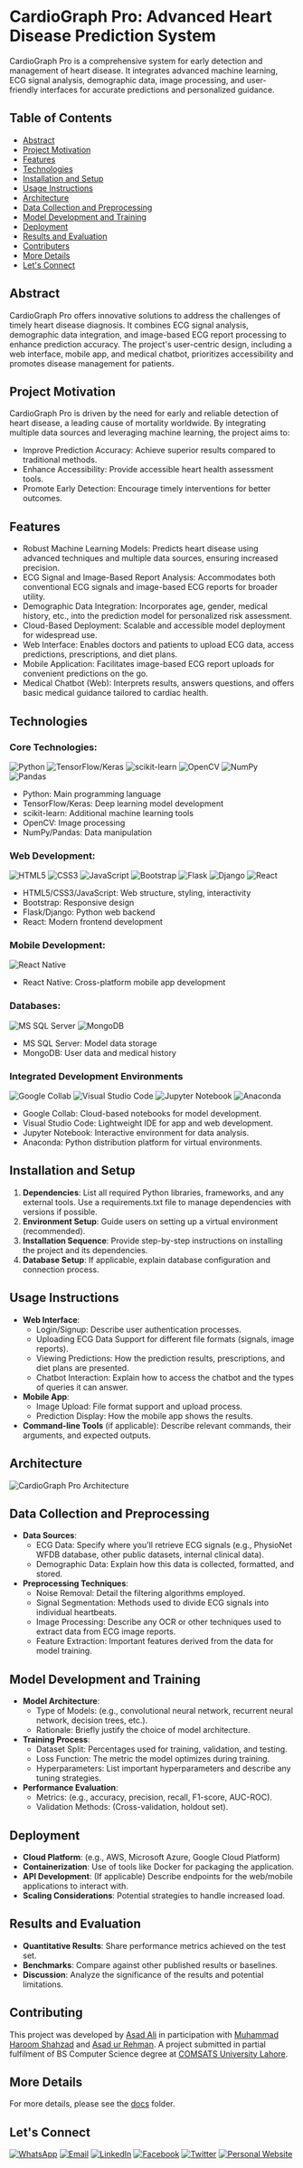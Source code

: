 # CardioGraph Pro: Advanced Heart Disease Prediction System

CardioGraph Pro is a comprehensive system for early detection and management of heart disease. It integrates advanced machine learning, ECG signal analysis, demographic data, image processing, and user-friendly interfaces for accurate predictions and personalized guidance.

## Table of Contents

- [Abstract](#abstract)
- [Project Motivation](#project-motivation)
- [Features](#features)
- [Technologies](#technologies)
- [Installation and Setup](#installation-and-setup)
- [Usage Instructions](#usage-instructions)
- [Architecture](#architecture)
- [Data Collection and Preprocessing](#data-collection-and-preprocessing)
- [Model Development and Training](#model-development-and-training)
- [Deployment](#deployment)
- [Results and Evaluation](#results-and-evaluation)
- [Contributers](#contributers)
- [More Details](#more-details)
- [Let's Connect](#contact)

## Abstract <a name="abstract"></a>

CardioGraph Pro offers innovative solutions to address the challenges of timely heart disease diagnosis. It combines ECG signal analysis, demographic data integration, and image-based ECG report processing to enhance prediction accuracy. The project's user-centric design, including a web interface, mobile app, and medical chatbot, prioritizes accessibility and promotes disease management for patients.

## Project Motivation <a name="project-motivation"></a>

CardioGraph Pro is driven by the need for early and reliable detection of heart disease, a leading cause of mortality worldwide. By integrating multiple data sources and leveraging machine learning, the project aims to:
- Improve Prediction Accuracy: Achieve superior results compared to traditional methods.
- Enhance Accessibility: Provide accessible heart health assessment tools.
- Promote Early Detection: Encourage timely interventions for better outcomes.

## Features <a name="features"></a>

- Robust Machine Learning Models: Predicts heart disease using advanced techniques and multiple data sources, ensuring increased precision.
- ECG Signal and Image-Based Report Analysis: Accommodates both conventional ECG signals and image-based ECG reports for broader utility.
- Demographic Data Integration: Incorporates age, gender, medical history, etc., into the prediction model for personalized risk assessment.
- Cloud-Based Deployment: Scalable and accessible model deployment for widespread use.
- Web Interface: Enables doctors and patients to upload ECG data, access predictions, prescriptions, and diet plans.
- Mobile Application: Facilitates image-based ECG report uploads for convenient predictions on the go.
- Medical Chatbot (Web): Interprets results, answers questions, and offers basic medical guidance tailored to cardiac health.

## Technologies <a name="technologies"></a>

### Core Technologies:

![Python](https://img.shields.io/badge/Python-3776AB?style=for-the-badge&logo=python&logoColor=white)
![TensorFlow/Keras](https://img.shields.io/badge/TensorFlow%2FKeras-FF6F00?style=for-the-badge&logo=tensorflow&logoColor=white)
![scikit-learn](https://img.shields.io/badge/scikit--learn-F7931E?style=for-the-badge&logo=scikit-learn&logoColor=white)
![OpenCV](https://img.shields.io/badge/OpenCV-5C3EE8?style=for-the-badge&logo=opencv&logoColor=white)
![NumPy](https://img.shields.io/badge/NumPy-013243?style=for-the-badge&logo=numpy&logoColor=white)
![Pandas](https://img.shields.io/badge/Pandas-150458?style=for-the-badge&logo=pandas&logoColor=white)

- Python: Main programming language
- TensorFlow/Keras: Deep learning model development
- scikit-learn: Additional machine learning tools
- OpenCV: Image processing
- NumPy/Pandas: Data manipulation

### Web Development:

![HTML5](https://img.shields.io/badge/HTML5-E34F26?style=for-the-badge&logo=html5&logoColor=white)
![CSS3](https://img.shields.io/badge/CSS3-1572B6?style=for-the-badge&logo=css3&logoColor=white)
![JavaScript](https://img.shields.io/badge/JavaScript-F7DF1E?style=for-the-badge&logo=javascript&logoColor=black)
![Bootstrap](https://img.shields.io/badge/Bootstrap-563D7C?style=for-the-badge&logo=bootstrap&logoColor=white)
![Flask](https://img.shields.io/badge/Flask-000000?style=for-the-badge&logo=flask&logoColor=white)
![Django](https://img.shields.io/badge/Django-092E20?style=for-the-badge&logo=django&logoColor=white)
![React](https://img.shields.io/badge/React-61DAFB?style=for-the-badge&logo=react&logoColor=black)

- HTML5/CSS3/JavaScript: Web structure, styling, interactivity
- Bootstrap: Responsive design
- Flask/Django: Python web backend
- React: Modern frontend development

### Mobile Development:

![React Native](https://img.shields.io/badge/React_Native-61DAFB?style=for-the-badge&logo=react&logoColor=black)

- React Native: Cross-platform mobile app development

### Databases:

![MS SQL Server](https://img.shields.io/badge/MS_SQL_Server-CC2927?style=for-the-badge&logo=microsoft-sql-server&logoColor=white)
![MongoDB](https://img.shields.io/badge/MongoDB-47A248?style=for-the-badge&logo=mongodb&logoColor=white)

- MS SQL Server: Model data storage
- MongoDB: User data and medical history

### Integrated Development Environments

![Google Collab](https://img.shields.io/badge/Google_Collab-F9AB00?style=for-the-badge&logo=googlecolab&logoColor=white)
![Visual Studio Code](https://img.shields.io/badge/Visual_Studio_Code-007ACC?style=for-the-badge&logo=visualstudiocode&logoColor=white)
![Jupyter Notebook](https://img.shields.io/badge/Jupyter_Notebook-F37626?style=for-the-badge&logo=jupyter&logoColor=white)
![Anaconda](https://img.shields.io/badge/Anaconda-44A833?style=for-the-badge&logo=anaconda&logoColor=white)

- Google Collab: Cloud-based notebooks for model development.
- Visual Studio Code: Lightweight IDE for app and web development.
- Jupyter Notebook: Interactive environment for data analysis.
- Anaconda: Python distribution platform for virtual environments.

## Installation and Setup <a name="installation-and-setup"></a>

1. **Dependencies**: List all required Python libraries, frameworks, and any external tools. Use a requirements.txt file to manage dependencies with versions if possible.
2. **Environment Setup**: Guide users on setting up a virtual environment (recommended).
3. **Installation Sequence**: Provide step-by-step instructions on installing the project and its dependencies.
4. **Database Setup**: If applicable, explain database configuration and connection process.

## Usage Instructions <a name="usage-instructions"></a>

- **Web Interface**:
  - Login/Signup: Describe user authentication processes.
  - Uploading ECG Data Support for different file formats (signals, image reports).
  - Viewing Predictions: How the prediction results, prescriptions, and diet plans are presented.
  - Chatbot Interaction: Explain how to access the chatbot and the types of queries it can answer.
- **Mobile App**:
  - Image Upload: File format support and upload process.
  - Prediction Display: How the mobile app shows the results.
- **Command-line Tools** (if applicable): Describe relevant commands, their arguments, and expected outputs.

## Architecture <a name="architecture"></a>

![CardioGraph Pro Architecture](architecture_diagram.jpg)

## Data Collection and Preprocessing <a name="data-collection-and-preprocessing"></a>

- **Data Sources**:
  - ECG Data: Specify where you'll retrieve ECG signals (e.g., PhysioNet WFDB database, other public datasets, internal clinical data).
  - Demographic Data: Explain how this data is collected, formatted, and stored.
- **Preprocessing Techniques**:
  - Noise Removal: Detail the filtering algorithms employed.
  - Signal Segmentation: Methods used to divide ECG signals into individual heartbeats.
  - Image Processing: Describe any OCR or other techniques used to extract data from ECG image reports.
  - Feature Extraction: Important features derived from the data for model training.

## Model Development and Training <a name="model-development-and-training"></a>

- **Model Architecture**:
  - Type of Models: (e.g., convolutional neural network, recurrent neural network, decision trees, etc.).
  - Rationale: Briefly justify the choice of model architecture.
- **Training Process**:
  - Dataset Split: Percentages used for training, validation, and testing.
  - Loss Function: The metric the model optimizes during training.
  - Hyperparameters: List important hyperparameters and describe any tuning strategies.
- **Performance Evaluation**:
  - Metrics: (e.g., accuracy, precision, recall, F1-score, AUC-ROC).
  - Validation Methods: (Cross-validation, holdout set).

## Deployment <a name="deployment"></a>

- **Cloud Platform**: (e.g., AWS, Microsoft Azure, Google Cloud Platform)
- **Containerization**: Use of tools like Docker for packaging the application.
- **API Development**: (If applicable) Describe endpoints for the web/mobile applications to interact with.
- **Scaling Considerations**: Potential strategies to handle increased load.

## Results and Evaluation <a name="results-and-evaluation"></a>

- **Quantitative Results**: Share performance metrics achieved on the test set.
- **Benchmarks**: Compare against other published results or baselines.
- **Discussion**: Analyze the significance of the results and potential limitations.

## Contributing <a name="contribers"></a>
This project was developed by [Asad Ali](https://github.com/asadali27232) in participation with [Muhammad Haroom Shahzad](https://github.com/HaroonMalik771) and [Asad ur Rehman](https://github.com/Asad-Rehman22). A project submitted in partial fulfilment of BS Computer Science degree at [COMSATS University Lahore](https://lahore.comsats.edu.pk/default.aspx).

## More Details <a name="more-details"></a>
For more details, please see the [docs](./docs) folder.

## Let's Connect <a name="contact"></a>

[![WhatsApp](https://img.shields.io/badge/WhatsApp-25D366?style=for-the-badge&logo=whatsapp&logoColor=white)](https://wa.me/923074315952)
[![Email](https://img.shields.io/badge/Email-D14836?style=for-the-badge&logo=gmail&logoColor=white)](mailto:asadali27232@gmail.com)
[![LinkedIn](https://img.shields.io/badge/LinkedIn-0077B5?style=for-the-badge&logo=linkedin&logoColor=white)](https://www.linkedin.com/in/asadali27232/)
[![Facebook](https://img.shields.io/badge/Facebook-1877F2?style=for-the-badge&logo=facebook&logoColor=white)](https://www.facebook.com/asadalighaffar)
[![Twitter](https://img.shields.io/badge/Twitter-1DA1F2?style=for-the-badge&logo=twitter&logoColor=white)](https://twitter.com/asadali27232)
[![Personal Website](https://img.shields.io/badge/Personal%20Website-24292e?style=for-the-badge&logo=react&logoColor=white&color=purplr)](https://asadali27232.github.io/asadali27232)
